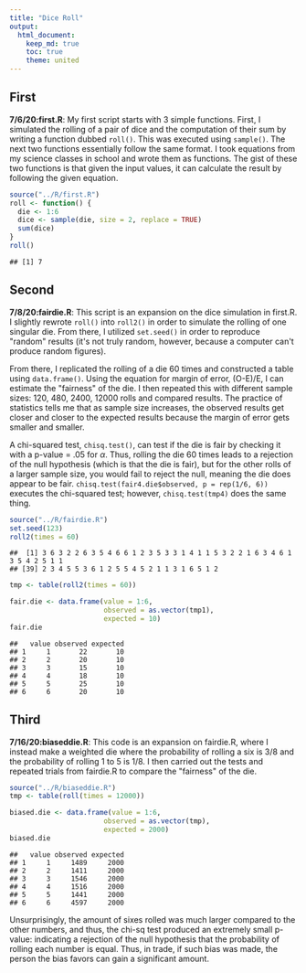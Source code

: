 ```yaml
---
title: "Dice Roll"
output: 
  html_document:
    keep_md: true
    toc: true
    theme: united
---
```




## First

**7/6/20:first.R**: My first script starts with 3 simple functions. First, I simulated the rolling of a pair of dice and the computation of their sum by writing a function dubbed `roll()`. This was executed using `sample()`. The next two functions essentially follow the same format. I took equations from my science classes in school and wrote them as functions. The gist of these two functions is that given the input values, it can calculate the result by following the given equation.

```r
source("../R/first.R")
roll <- function() {
  die <- 1:6
  dice <- sample(die, size = 2, replace = TRUE)
  sum(dice)
} 
roll()
```

```
## [1] 7
```

## Second

**7/8/20:fairdie.R**: This script is an expansion on the dice simulation in first.R. I slightly rewrote `roll()` into `roll2()` in order to simulate the rolling of one singular die. From there, I utilized `set.seed()` in order to reproduce "random" results (it's not truly random, however, because a computer can't produce random figures). 

From there, I replicated the rolling of a die 60 times and constructed a table using `data.frame()`. Using the equation for margin of error, (O-E)/E, I can estimate the "fairness" of the die. I then repeated this with different sample sizes: 120, 480, 2400, 12000 rolls and compared results. The practice of statistics tells me that as sample size increases, the observed results get closer and closer to the expected results because the margin of error gets smaller and smaller. 

A chi-squared test, `chisq.test()`, can test if the die is fair by checking it with a p-value = .05 for $\alpha$. Thus, rolling the die 60 times leads to a rejection of the null hypothesis (which is that the die is fair), but for the other rolls of a larger sample size, you would fail to reject the null, meaning the die does appear to be fair. 
`chisq.test(fair4.die$observed, p = rep(1/6, 6))` executes the chi-squared test; however, `chisq.test(tmp4)` does the same thing.


```r
source("../R/fairdie.R")
set.seed(123)
roll2(times = 60)
```

```
##  [1] 3 6 3 2 2 6 3 5 4 6 6 1 2 3 5 3 3 1 4 1 1 5 3 2 2 1 6 3 4 6 1 3 5 4 2 5 1 1
## [39] 2 3 4 5 5 3 6 1 2 5 5 4 5 2 1 1 3 1 6 5 1 2
```

```r
tmp <- table(roll2(times = 60))

fair.die <- data.frame(value = 1:6, 
                       observed = as.vector(tmp1),
                       expected = 10)
fair.die
```

```
##   value observed expected
## 1     1       22       10
## 2     2       20       10
## 3     3       15       10
## 4     4       18       10
## 5     5       25       10
## 6     6       20       10
```

## Third 

**7/16/20:biaseddie.R**: This code is an expansion on fairdie.R, where I instead make a weighted die where the probability of rolling a six is 3/8 and the probability of rolling 1 to 5 is 1/8. I then carried out the tests and repeated trials from fairdie.R to compare the "fairness" of the die.

```r
source("../R/biaseddie.R")
tmp <- table(roll(times = 12000))

biased.die <- data.frame(value = 1:6, 
                       observed = as.vector(tmp),
                       expected = 2000)
biased.die
```

```
##   value observed expected
## 1     1     1489     2000
## 2     2     1411     2000
## 3     3     1546     2000
## 4     4     1516     2000
## 5     5     1441     2000
## 6     6     4597     2000
```
Unsurprisingly, the amount of sixes rolled was much larger compared to the other numbers, and thus, the chi-sq test produced an extremely small p-value: indicating a rejection of the null hypothesis that the probability of rolling each number is equal. Thus, in trade, if such bias was made, the person the bias favors can gain a significant amount. 
